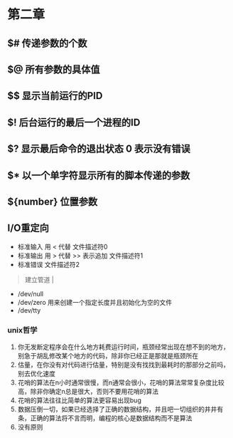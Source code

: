 # 第二章 

## $# 传递参数的个数 

## $@ 所有参数的具体值

## $$ 显示当前运行的PID

## $! 后台运行的最后一个进程的ID

## $? 显示最后命令的退出状态 0 表示没有错误 

## $* 以一个单字符显示所有的脚本传递的参数

## ${number} 位置参数

## I\/O重定向

+ 标准输入 用 < 代替 文件描述符0
+ 标准输出 用 > 代替 >> 表示追加  文件描述符1
+ 标准错误  文件描述符2

> 建立管道 | 


- /dev/null 
- /dev/zero 用来创建一个指定长度并且初始化为空的文件
- /dev/tty  

 ### unix哲学
1. 你无发断定程序会在什么地方耗费运行时间，瓶颈经常出现在想不到的地方，别急于胡乱修改某个地方的代码，除非你已经正是那就是瓶颈所在
2.  估量，在你没有对代码进行估量，特别是没有找找到最耗时的那部分之前吗，别去优化速度
3.  花哨的算法在n小时通常很慢，而n通常会很小，花哨的算法常常复杂度比较高，除非你确定n总是很大，否则不要用花哨的算法
4.  花哨的算法往往比简单的算法更容易出现bug
5.  数据压倒一切，如果已经选择了正确的数据结构，并且吧一切组织的井井有条，正确的算法将不言而明，编程的核心是数据结构而不是算法
6.  没有原则



